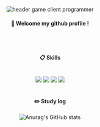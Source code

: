 <div align="center"> 

![header](https://capsule-render.vercel.app/api?type=transparent&color=CCEEFF&height=100&section=header&text=Welcome&fontColor=ffffff&fontSize=70&animation=fadeIn&fontAlignY=55&desc=%20&descAlignY=62&descAlign=62)
game client programmer
 
####  :wave: Welcome my github profile !

  
 <br/>
 <br/>
  
####  :clipboard: Skills
  
 <br/>
<img src="https://img.shields.io/badge/Unity-181717?style=for-the-badge&logo=Unity&logoColor=white">  
<img src="https://img.shields.io/badge/CSharp-007396?style=for-the-badge&logo=CSharp&logoColor=white">
<img src="https://img.shields.io/badge/github-61DAFB?style=for-the-badge&logo=github&logoColor=white">
<img src="https://img.shields.io/badge/VSCode-007ACC?style=for-the-badge&logo=VisualStudioCode&logoColor=white">
   <br/>
   <br/>
 
#### :pencil2: Study log
 ![Anurag's GitHub stats](https://github-readme-stats.vercel.app/api?username=pmj9384&show_icons=true&theme=radical)
  <br/>
  


